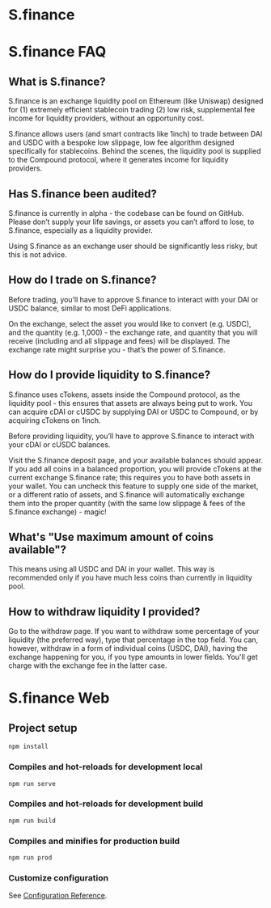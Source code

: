 # S.finance

<p align="center">
</p>

# S.finance FAQ

## What is S.finance?
S.finance is an exchange liquidity pool on Ethereum (like Uniswap) designed for (1) extremely efficient stablecoin trading (2) low risk, supplemental fee income for liquidity providers, without an opportunity cost.

S.finance allows users (and smart contracts like 1inch) to trade between DAI and USDC with a bespoke low slippage, low fee algorithm designed specifically for stablecoins. Behind the scenes, the liquidity pool is supplied to the Compound protocol, where it generates income for liquidity providers.

## Has S.finance been audited?
S.finance is currently in alpha - the codebase can be found on GitHub. Please don’t supply your life savings, or assets you can’t afford to lose, to S.finance, especially as a liquidity provider.

Using S.finance as an exchange user should be significantly less risky, but this is not advice.

## How do I trade on S.finance?
Before trading, you’ll have to approve S.finance to interact with your DAI or USDC balance, similar to most DeFi applications.

On the exchange, select the asset you would like to convert (e.g. USDC), and the quantity (e.g. 1,000) - the exchange rate, and quantity that you will receive (including and all slippage and fees) will be displayed. The exchange rate might surprise you - that’s the power of S.finance.

## How do I provide liquidity to S.finance?
S.finance uses cTokens, assets inside the Compound protocol, as the liquidity pool - this ensures that assets are always being put to work. You can acquire cDAI or cUSDC by supplying DAI or USDC to Compound, or by acquiring cTokens on 1inch.

Before providing liquidity, you’ll have to approve S.finance to interact with your cDAI or cUSDC balances.

Visit the S.finance deposit page, and your available balances should appear. If you add all coins in a balanced proportion, you will provide cTokens at the current exchange S.finance rate; this requires you to have both assets in your wallet. You can uncheck this feature to supply one side of the market, or a different ratio of assets, and S.finance will automatically exchange them into the proper quantity (with the same low slippage & fees of the S.finance exchange) - magic!

## What's "Use maximum amount of coins available"?
This means using all USDC and DAI in your wallet. This way is recommended only if you have much less coins than currently in liquidity pool.

## How to withdraw liquidity I provided?
Go to the withdraw page. If you want to withdraw some percentage of your liquidity (the preferred way), type that percentage in the top field. You can, however, withdraw in a form of individual coins (USDC, DAI), having the exchange happening for you, if you type amounts in lower fields. You'll get charge with the exchange fee in the latter case.



# S.finance Web

## Project setup
```
npm install
```

### Compiles and hot-reloads for development local
```
npm run serve
```

### Compiles and hot-reloads for development build
```
npm run build
```

### Compiles and minifies for production build
```
npm run prod
```

### Customize configuration
See [Configuration Reference](https://cli.vuejs.org/config/).